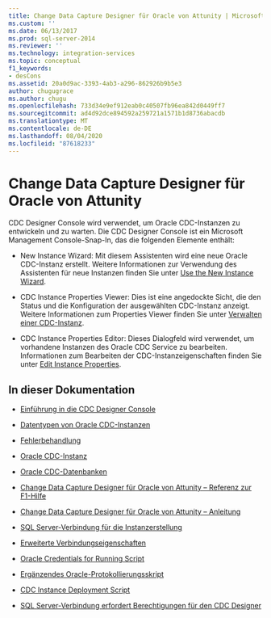 ```yaml
---
title: Change Data Capture Designer für Oracle von Attunity | Microsoft-Dokumentation
ms.custom: ''
ms.date: 06/13/2017
ms.prod: sql-server-2014
ms.reviewer: ''
ms.technology: integration-services
ms.topic: conceptual
f1_keywords:
- desCons
ms.assetid: 20a0d9ac-3393-4ab3-a296-862926b9b5e3
author: chugugrace
ms.author: chugu
ms.openlocfilehash: 733d34e9ef912eab0c40507fb96ea842d0449ff7
ms.sourcegitcommit: ad4d92dce894592a259721a1571b1d8736abacdb
ms.translationtype: MT
ms.contentlocale: de-DE
ms.lasthandoff: 08/04/2020
ms.locfileid: "87618233"
---
```

# <a name="change-data-capture-designer-for-oracle-by-attunity"></a>Change Data Capture Designer für Oracle von Attunity
  CDC Designer Console wird verwendet, um Oracle CDC-Instanzen zu entwickeln und zu warten. Die CDC Designer Console ist ein Microsoft Management Console-Snap-In, das die folgenden Elemente enthält:  
  
-   New Instance Wizard: Mit diesem Assistenten wird eine neue Oracle CDC-Instanz erstellt. Weitere Informationen zur Verwendung des Assistenten für neue Instanzen finden Sie unter [Use the New Instance Wizard](use-the-new-instance-wizard.md).  
  
-   CDC Instance Properties Viewer: Dies ist eine angedockte Sicht, die den Status und die Konfiguration der ausgewählten CDC-Instanz anzeigt. Weitere Informationen zum Properties Viewer finden Sie unter [Verwalten einer CDC-Instanz](manage-a-cdc-instance.md).  
  
-   CDC Instance Properties Editor: Dieses Dialogfeld wird verwendet, um vorhandene Instanzen des Oracle CDC Service zu bearbeiten. Informationen zum Bearbeiten der CDC-Instanzeigenschaften finden Sie unter [Edit Instance Properties](edit-instance-properties.md).  
  
## <a name="in-this-documentation"></a>In dieser Dokumentation  
  
-   [Einführung in die CDC Designer Console](the-cdc-designer-console-introduction.md)  
  
-   [Datentypen von Oracle CDC-Instanzen](oracle-cdc-instance-data-types.md)  
  
-   [Fehlerbehandlung](error-handling.md)  
  
-   [Oracle CDC-Instanz](the-oracle-cdc-instance.md)  
  
-   [Oracle CDC-Datenbanken](the-oracle-cdc-databases.md)  
  
-   [Change Data Capture Designer für Oracle von Attunity – Referenz zur F1-Hilfe](change-data-capture-designer-for-oracle-by-attunity-f1-help-reference.md)  
  
-   [Change Data Capture Designer für Oracle von Attunity – Anleitung](change-data-capture-designer-for-oracle-by-attunity-how-to-guide.md)  
  
-   [SQL Server-Verbindung für die Instanzerstellung](sql-server-connection-for-instance-creation.md)  
  
-   [Erweiterte Verbindungseigenschaften](advanced-connection-properties.md)  
  
-   [Oracle Credentials for Running Script](oracle-credentials-for-running-script.md)  
  
-   [Ergänzendes Oracle-Protokollierungsskript](oracle-supplemental-logging-script.md)  
  
-   [CDC Instance Deployment Script](cdc-instance-deployment-script.md)  
  
-   [SQL Server-Verbindung erfordert Berechtigungen für den CDC Designer](sql-server-connection-required-permissions-for-the-cdc-designer.md)  
  
  
